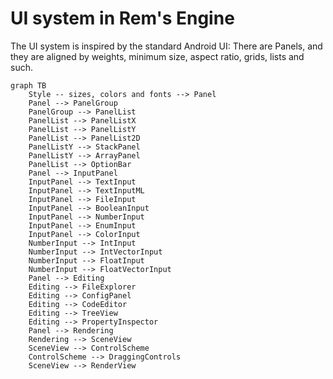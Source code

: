 # UI system in Rem's Engine

The UI system is inspired by the standard Android UI:
There are Panels, and they are aligned by weights, minimum size, aspect ratio, grids, lists and such.

```mermaid
graph TB
    Style -- sizes, colors and fonts --> Panel
    Panel --> PanelGroup
    PanelGroup --> PanelList
    PanelList --> PanelListX
    PanelList --> PanelListY
    PanelList --> PanelList2D
    PanelListY --> StackPanel
    PanelListY --> ArrayPanel
    PanelList --> OptionBar
    Panel --> InputPanel
    InputPanel --> TextInput
    InputPanel --> TextInputML
    InputPanel --> FileInput
    InputPanel --> BooleanInput
    InputPanel --> NumberInput
    InputPanel --> EnumInput
    InputPanel --> ColorInput
    NumberInput --> IntInput
    NumberInput --> IntVectorInput
    NumberInput --> FloatInput
    NumberInput --> FloatVectorInput
    Panel --> Editing
    Editing --> FileExplorer
    Editing --> ConfigPanel
    Editing --> CodeEditor
    Editing --> TreeView
    Editing --> PropertyInspector
    Panel --> Rendering
    Rendering --> SceneView
    SceneView --> ControlScheme
    ControlScheme --> DraggingControls
    SceneView --> RenderView
```